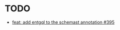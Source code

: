 # TODO
- [feat: add entgql to the schemast annotation #395](https://github.com/ent/contrib/pull/395)
